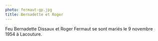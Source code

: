 ```yaml
---
photo: fermaut-gp.jpg
title: Bernadette et Roger
---
```

Feu Bernadette Dissaux et Roger Fermaut se sont mariés le 9 novembre 1954 à Lacouture.
